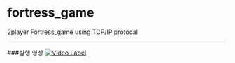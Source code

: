 # fortress_game
2player Fortress_game using TCP/IP protocal

------------

###실행 영상
[![Video Label](http://img.youtube.com/vi/ZxURQlAbTBc/0.jpg)](https://youtu.be/ZxURQlAbTBc)
